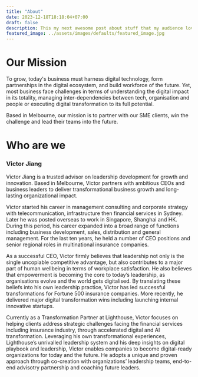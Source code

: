 ```yaml
---
title: "About"
date: 2023-12-18T18:18:04+07:00
draft: false
description: This my next awesome post about stuff that my audience love to read.
featured_image: ../assets/images/defaults/featured_image.jpg
---
```


# Our Mission
To grow, today's business must harness digital technology, form partnerships in the digital ecosystem, and build workforce of the future. Yet, most business face challenges in terms of understanding the digital impact in its totality, managing inter-dependencies between tech, organisation and people or executing digital transformation to its full potential.

Based in Melbourne, our mission is to partner with our SME clients, win the challenge and lead their teams into the future.

# Who are we
### Victor Jiang
Victor Jiang is a trusted advisor on leadership development for growth and innovation. Based in Melbourne, Victor partners with ambitious CEOs and business leaders to deliver transformational business growth and long-lasting organizational impact.

Victor started his career in management consulting and corporate strategy with telecommunication, infrastructure then financial services in Sydney. Later he was posted overseas to work in Singapore, Shanghai and HK. During this period, his career expanded into a broad range of functions including business development, sales, distribution and general management. For the last ten years, he held a number of CEO positions and senior regional roles in multinational insurance companies. 

As a successful CEO, Victor firmly believes that leadership not only is the single uncopiable competitive advantage, but also contributes to a major part of human wellbeing in terms of workplace satisfaction. He also believes that empowerment is becoming the core to today’s leadership, as organisations evolve and the world gets digitalised. By translating these beliefs into his own leadership practice, Victor has led successful transformations for Fortune 500 insurance companies. More recently, he delivered major digital transformation wins including launching internal innovative startups.  

Currently as a Transformation Partner at Lighthouse, Victor focuses on helping clients address strategic challenges facing the financial services including insurance industry, through accelerated digital and AI transformation. Leveraging his own transformational experiences, Lighthouse’s unrivalled leadership system and his deep insights on digital playbook and leadership, Victor enables companies to become digital-ready organizations for today and the future. He adopts a unique and proven approach through co-creation with organizations’ leadership teams, end-to-end advisotry partnership and coaching future leaders. 
